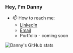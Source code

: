 ### Hey, I'm Danny



- 📫  How to reach me:
  * [LinkedIn](https://www.linkedin.com/in/danielberger18/)
  * [Email](mailto:danberadi@gmail.com)
  * Portfolio - coming soon

![Danny's GitHub stats](https://github-readme-stats.vercel.app/api?username=kungojung&show_icons=true&theme=radical)
